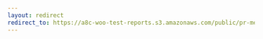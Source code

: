 ```yaml
---
layout: redirect
redirect_to: https://a8c-woo-test-reports.s3.amazonaws.com/public/pr-merge/40541/e2e/index.html
---
```

